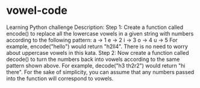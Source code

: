 # vowel-code
Learning Python challenge
Description:
Step 1: Create a function called encode() to replace all the lowercase vowels in a given string with numbers according to the following pattern:
a -> 1
e -> 2
i -> 3
o -> 4
u -> 5
For example, encode("hello") would return "h2ll4". There is no need to worry about uppercase vowels in this kata.
Step 2: Now create a function called decode() to turn the numbers back into vowels according to the same pattern shown above.
For example, decode("h3 th2r2") would return "hi there".
For the sake of simplicity, you can assume that any numbers passed into the function will correspond to vowels.

